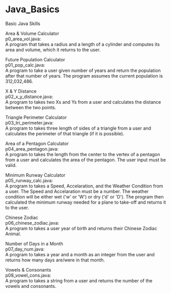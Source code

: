 # Java_Basics
Basic Java Skills

Area & Volume Calculator<br>
p0_area_vol.java:<br>
A program that takes a radius and a length of a cylinder and computes its area and volume, which
it returns to the user.

Future Population Calculator<br>
p01_pop_calc.java:<br>
A program to take a user given number of years and return the population after that number of years.
The program assumes the current population is 312,032,486.

X & Y Distance<br>
p02_x_y_distance.java:<br>
A program to takes two Xs and Ys from a user and calculates the distance between the two points.

Triangle Perimeter Calculator<br>
p03_tri_perimeter.java:<br>
A program to takes three length of sides of a triangle from a user and calculates the perimeter of that
triangle (if it is possible).

Area of a Pentagon Calculator<br>
p04_area_pentagon.java:<br>
A program to takes the length from the center to the vertex of a pentagon from a user and calculates the area
of the pentagon.  The user input must be valid.

Minimum Runway Calculator<br>
p05_runway_calc.java:<br>
A program to takes a Speed, Accelaration, and the Weather Condition from a user. The Speed and Accelaration
must be a number.  The weather condition will be either wet ('w' or 'W') or dry ('d' or 'D').  The program
then calculated the minimum runway needed for a plane to take-off and returns it to the user.

Chinese Zodiac<br>
p06_chinese_zodiac.java:<br>
A program to takes a user year of birth and returns their Chinese Zodiac Animal.

Number of Days in a Month<br>
p07_day_num.java:<br>
A program to takes a year and a month as an integer from the user and returns how many days are/were in that month.

Vowels & Consonants<br>
p08_vowel_cons.java:<br>
A program to takes a string from a user and returns the number of the vowels and consonants.